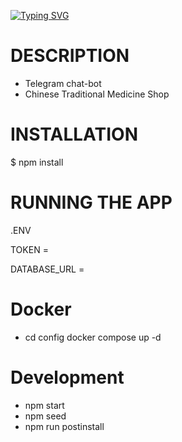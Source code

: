[![Typing SVG](https://readme-typing-svg.herokuapp.com?font=Fira+Code&pause=1000&center=true&vCenter=true&width=435&lines=%D0%9F%D1%80%D0%B8%D0%B2%D0%B5%D1%82%2C+%D1%8D%D1%82%D0%BE+%D0%BF%D1%80%D0%BE%D0%B5%D0%BA%D1%82+Telegram-bot)](https://git.io/typing-svg)

# DESCRIPTION

+ Telegram chat-bot
+ Chinese Traditional Medicine Shop

# INSTALLATION

$ npm install

# RUNNING THE APP

.ENV

TOKEN = 

DATABASE_URL =

# Docker
+ cd config docker compose up -d

# Development
+ npm start
+ npm seed
+ npm run postinstall


